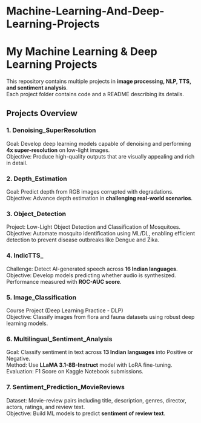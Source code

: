 # Machine-Learning-And-Deep-Learning-Projects

# My Machine Learning & Deep Learning Projects

This repository contains multiple projects in **image processing, NLP, TTS, and sentiment analysis**.  
Each project folder contains code and a README describing its details.

## Projects Overview

### 1. Denoising_SuperResolution
Goal: Develop deep learning models capable of denoising and performing **4x super-resolution** on low-light images.  
Objective: Produce high-quality outputs that are visually appealing and rich in detail.

### 2. Depth_Estimation
Goal: Predict depth from RGB images corrupted with degradations.  
Objective: Advance depth estimation in **challenging real-world scenarios**.

### 3. Object_Detection
Project: Low-Light Object Detection and Classification of Mosquitoes.  
Objective: Automate mosquito identification using ML/DL, enabling efficient detection to prevent disease outbreaks like Dengue and Zika.

### 4. IndicTTS_
Challenge: Detect AI-generated speech across **16 Indian languages**.  
Objective: Develop models predicting whether audio is synthesized. Performance measured with **ROC-AUC score**.

### 5. Image_Classification
Course Project (Deep Learning Practice - DLP)  
Objective: Classify images from flora and fauna datasets using robust deep learning models.

### 6. Multilingual_Sentiment_Analysis
Goal: Classify sentiment in text across **13 Indian languages** into Positive or Negative.  
Method: Use **LLaMA 3.1-8B-Instruct** model with LoRA fine-tuning.  
Evaluation: F1 Score on Kaggle Notebook submissions.

### 7. Sentiment_Prediction_MovieReviews
Dataset: Movie-review pairs including title, description, genres, director, actors, ratings, and review text.  
Objective: Build ML models to predict **sentiment of review text**.




